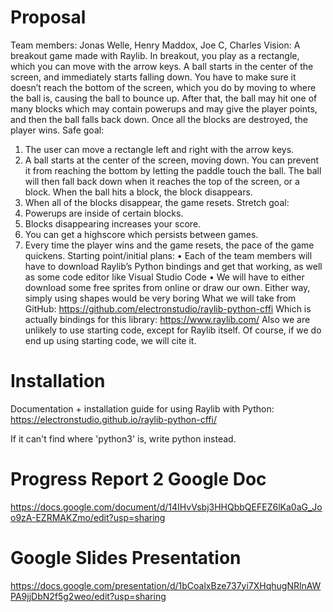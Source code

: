 # Proposal

Team members: Jonas Welle, Henry Maddox, Joe C, Charles
Vision:
	A breakout game made with Raylib. In breakout, you play as a rectangle, which you can move with the arrow keys. A ball starts in the center of the screen, and immediately starts falling down. You have to make sure it doesn’t reach the bottom of the screen, which you do by moving to where the ball is, causing the ball to bounce up. After that, the ball may hit one of many blocks which may contain powerups and may give the player points, and then the ball falls back down. Once all the blocks are destroyed, the player wins.
Safe goal:
1.	The user can move a rectangle left and right with the arrow keys.
2.	A ball starts at the center of the screen, moving down. You can prevent it from reaching the bottom by letting the paddle touch the ball. The ball will then fall back down when it reaches the top of the screen, or a block. When the ball hits a block, the block disappears.
3.	When all of the blocks disappear, the game resets.
Stretch goal:
1.	Powerups are inside of certain blocks.
2.	Blocks disappearing increases your score.
3.	You can get a highscore which persists between games.
4.	Every time the player wins and the game resets, the pace of the game quickens.
Starting point/initial plans:
•	Each of the team members will have to download Raylib’s Python bindings and get that working, as well as some code editor like Visual Studio Code
•	We will have to either download some free sprites from online or draw our own. Either way, simply using shapes would be very boring
What we will take from GitHub: https://github.com/electronstudio/raylib-python-cffi
Which is actually bindings for this library: https://www.raylib.com/
Also we are unlikely to use starting code, except for Raylib itself. Of course, if we do end up using starting code, we will cite it.

# Installation

Documentation + installation guide for using Raylib with Python: https://electronstudio.github.io/raylib-python-cffi/

If it can't find where 'python3' is, write python instead.

# Progress Report 2 Google Doc
https://docs.google.com/document/d/14IHvVsbj3HHQbbQEFEZ6lKa0aG_Joo9zA-EZRMAKZmo/edit?usp=sharing


# Google Slides Presentation
https://docs.google.com/presentation/d/1bCoalxBze737yi7XHqhugNRlnAWPA9jjDbN2f5g2weo/edit?usp=sharing
